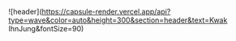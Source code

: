 ![header](https://capsule-render.vercel.app/api?type=wave&color=auto&height=300&section=header&text=Kwak IhnJung&fontSize=90)

